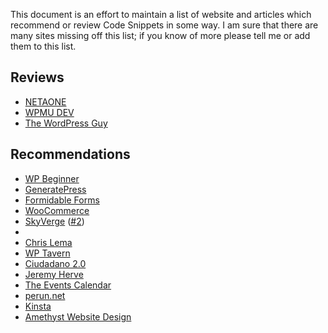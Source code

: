 
This document is an effort to maintain a list of website and articles which recommend or review Code Snippets in some way. I am sure that there are many sites missing off this list; if you know of more please tell me or add them to this list.

## Reviews

- [NETAONE](http://netaone.com/wp/code-snippets/)
- [WPMU DEV](https://premium.wpmudev.org/blog/wordpress-code-snippets/)
- [The WordPress Guy](https://thewordpressguy.net/php-code-snippets/)

## Recommendations

- [WP Beginner](http://www.wpbeginner.com/plugins/how-to-easily-add-custom-code-in-wordpress-without-breaking-your-site/)
- [GeneratePress](https://docs.generatepress.com/article/adding-php/)
- [Formidable Forms](https://formidableforms.com/knowledgebase/formidable-hooks/#kb-where-to-put-the-code) 
- [WooCommerce](https://docs.woocommerce.com/document/customizing-theme-best-practices/)
- [SkyVerge](https://www.skyverge.com/blog/add-custom-code-to-wordpress/) ([#2](https://www.skyverge.com/blog/how-to-hide-sku-woocommerce-product-pages/))
- 
- [Chris Lema](http://chrislema.com/should-i-use-the-genesis-framework/)
- [WP Tavern](https://wptavern.com/how-to-extend-a-wordpress-plugin-without-losing-your-changes)
- [Ciudadano 2.0](https://www.ciudadano2cero.com/personalizar-wordpress-shortcodes/)
- [Jeremy Herve](https://jeremy.hu/all-about-jetpack-snow/#more-15634)
- [The Events Calendar](https://theeventscalendar.com/knowledgebase/change-map-size/)
- [perun.net](https://www.perun.net/2012/12/05/wordpress-funktionen-aus-dem-admin-bereich-verwalten/)
- [Kinsta](https://kinsta.com/knowledgebase/add-code-wordpress-header-footer/)
- [Amethyst Website Design](https://amethystwebsitedesign.com/how-to-use-shortcodes-in-your-wordpress-website-sidebar/)

